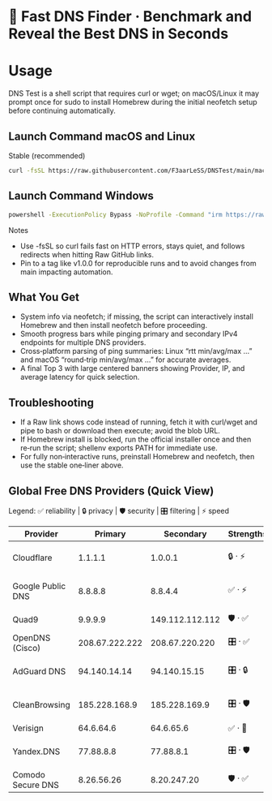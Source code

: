 # 🚀 Fast DNS Finder · Benchmark and Reveal the Best DNS in Seconds

# Usage
DNS Test is a shell script that requires curl or wget; on macOS/Linux it may prompt once for sudo to install Homebrew during the initial neofetch setup before continuing automatically.

## Launch Command macOS and Linux

Stable (recommended)
```bash
curl -fsSL https://raw.githubusercontent.com/F3aarLeSS/DNSTest/main/macOS_Linux.command | bash
```


## Launch Command Windows
```bash
powershell -ExecutionPolicy Bypass -NoProfile -Command "irm https://raw.githubusercontent.com/F3aarLeSS/DNSTest/refs/heads/main/windows.ps1 | iex"
```


Notes
- Use -fsSL so curl fails fast on HTTP errors, stays quiet, and follows redirects when hitting Raw GitHub links.
- Pin to a tag like v1.0.0 for reproducible runs and to avoid changes from main impacting automation.

## What You Get
- System info via neofetch; if missing, the script can interactively install Homebrew and then install neofetch before proceeding.
- Smooth progress bars while pinging primary and secondary IPv4 endpoints for multiple DNS providers.
- Cross‑platform parsing of ping summaries: Linux “rtt min/avg/max …” and macOS “round‑trip min/avg/max …” for accurate averages.
- A final Top 3 with large centered banners showing Provider, IP, and average latency for quick selection.

## Troubleshooting
- If a Raw link shows code instead of running, fetch it with curl/wget and pipe to bash or download then execute; avoid the blob URL.
- If Homebrew install is blocked, run the official installer once and then re‑run the script; shellenv exports PATH for immediate use.
- For fully non‑interactive runs, preinstall Homebrew and neofetch, then use the stable one‑liner above.

## Global Free DNS Providers (Quick View)
Legend: ✅ reliability | 🔒 privacy | 🛡 security | 🎛 filtering | ⚡ speed 

| Provider | Primary | Secondary | Strengths | Notes |
|---|---|---|---|---|
| Cloudflare | 1.1.1.1 | 1.0.0.1 | 🔒 · ⚡ | Family filters: 1.1.1.2 (malware), 1.1.1.3 (malware+adult)  |
| Google Public DNS | 8.8.8.8 | 8.8.4.4 | ✅ · ⚡ | No filtering; performance/security logging may apply  |
| Quad9 | 9.9.9.9 | 149.112.112.112 | 🛡 · ✅ | Non‑profit; blocks malicious domains  |
| OpenDNS (Cisco) | 208.67.222.222 | 208.67.220.220 | 🎛 · ✅ | Account needed for advanced filtering  |
| AdGuard DNS | 94.140.14.14 | 94.140.15.15 | 🎛 · 🔒 | Blocks ads/trackers/adult by default  |
| CleanBrowsing | 185.228.168.9 | 185.228.169.9 | 🎛 · 🛡 | Multiple policy endpoints for families/schools  |
| Verisign | 64.6.64.6 | 64.6.65.6 | ✅ · 🚫 | Stable, no redirection  |
| Yandex.DNS | 77.88.8.8 | 77.88.8.1 | 🎛 · 🛡 | “Safe/Family” profiles; region dependent  |
| Comodo Secure DNS | 8.26.56.26 | 8.20.247.20 | 🛡 · ✅ | Security‑oriented blocking  |
